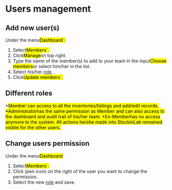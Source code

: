 # Users management

## Add new user(s)
Under the menu<mark>Dashboard`:
1. Select<mark>Members`.
2. Click<mark>Manage</mark>on top right.
3. Type the name of the member(s) to add to your team in the input<mark>Choose members</mark>or select him/her in the list.
4. Select his/her [role](/laboratory-information-management-system/dashboard-users-management.html#different-roles).
5. Click<mark>Update members`.

## Different roles
*<mark>Member`can access to all the inventories/listings and add/edit records.
*<mark>Administrator</mark>has the same permission as Member and can also access to the dashboard and audit trail of his/her team.
*<mark>Ex-Member</mark>has no access anymore to the system. All actions he/she made into StockInLab remained visible for the other users.

## Change users permission
Under the menu<mark>Dashboard</mark>
1. Select<mark>Members`. 
2. Click (pen icon) on the right of the user you want to change the permission.
3. Select the new [role](/laboratory-information-management-system/dashboard-users-management.html#different-roles) and save.
